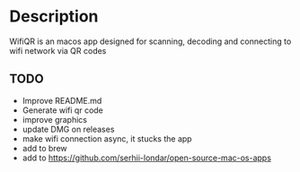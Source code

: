 # Description
WifiQR is an macos app designed for scanning, decoding and connecting to wifi network via QR codes 

## TODO
- Improve README.md
- Generate wifi qr code
- improve graphics
- update DMG on releases
- make wifi connection async, it stucks the app
- add to brew
- add to https://github.com/serhii-londar/open-source-mac-os-apps
